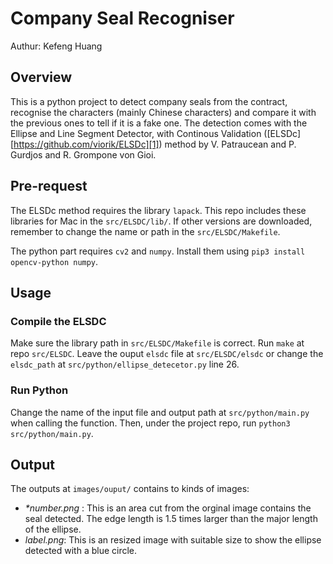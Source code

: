 # Company Seal Recogniser

Authur: Kefeng Huang

## Overview

This is a python project to detect company seals from the contract, recognise the characters (mainly Chinese characters) and compare it with the previous ones to tell if it is a fake one. The detection comes with the Ellipse and Line Segment Detector, with Continous Validation ([ELSDc][https://github.com/viorik/ELSDc][1]) method by V. Patraucean and P. Gurdjos and R. Grompone von Gioi.

## Pre-request

The ELSDc method requires the library `lapack`. This repo includes these libraries for Mac  in the `src/ELSDC/lib/`. If other versions are downloaded, remember to change the name or path in the `src/ELSDC/Makefile`.

The python part requires `cv2` and `numpy`. Install them using `pip3 install opencv-python numpy`.

## Usage

### Compile the ELSDC

Make sure the library path in `src/ELSDC/Makefile` is correct. Run `make` at repo `src/ELSDC`. Leave the ouput `elsdc` file at `src/ELSDC/elsdc` or change the `elsdc_path` at `src/python/ellipse_detecetor.py` line 26.

### Run Python

Change the name of the input file and output path at `src/python/main.py` when calling the function. Then,  under the project repo, run `python3 src/python/main.py`.

## Output

The outputs at `images/ouput/` contains to kinds of images:

* *\*number.png* : This is an area cut from the orginal image contains the seal detected. The edge length is 1.5 times larger than the major length of the ellipse.
* *label.png*: This is an resized image with suitable size to show the ellipse detected with a blue circle.